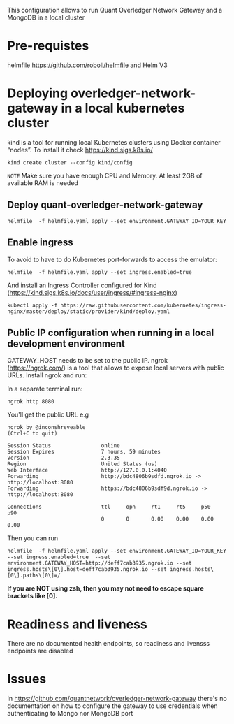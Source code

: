 This configuration allows to run Quant Overledger Network Gateway and a MongoDB in a local cluster

# Pre-requistes

helmfile https://github.com/roboll/helmfile and Helm V3

# Deploying overledger-network-gateway in a local kubernetes cluster
kind is a tool for running local Kubernetes clusters using Docker container “nodes”. To install it check https://kind.sigs.k8s.io/

```
kind create cluster --config kind/config
```

`NOTE`
Make sure you have enough CPU and Memory. At least 2GB of available RAM is needed

## Deploy quant-overledger-network-gateway
```
helmfile  -f helmfile.yaml apply --set environment.GATEWAY_ID=YOUR_KEY
```

## Enable ingress
To avoid to have to do Kubernetes port-forwards to access the emulator:

```
helmfile  -f helmfile.yaml apply --set ingress.enabled=true
```

And install an Ingress Controller configured for Kind (https://kind.sigs.k8s.io/docs/user/ingress/#ingress-nginx)
```
kubectl apply -f https://raw.githubusercontent.com/kubernetes/ingress-nginx/master/deploy/static/provider/kind/deploy.yaml
```

## Public IP configuration when running in a local development environment

GATEWAY_HOST needs to be set to the public IP. ngrok (https://ngrok.com/) is a tool that allows to expose local servers
with public URLs. Install ngrok and run:

In a separate terminal run:

```
ngrok http 8080
```

You'll get the public URL e.g 
```
ngrok by @inconshreveable                                                                                                                                           (Ctrl+C to quit)

Session Status                online
Session Expires               7 hours, 59 minutes
Version                       2.3.35
Region                        United States (us)
Web Interface                 http://127.0.0.1:4040
Forwarding                    http://bdc4806b9sdfd.ngrok.io -> http://localhost:8080
Forwarding                    https://bdc4806b9sdf9d.ngrok.io -> http://localhost:8080

Connections                   ttl     opn     rt1     rt5     p50     p90
                              0       0       0.00    0.00    0.00    0.00
```

Then you can run

```
helmfile  -f helmfile.yaml apply --set environment.GATEWAY_ID=YOUR_KEY --set ingress.enabled=true  --set environment.GATEWAY_HOST=http://deff7cab3935.ngrok.io --set ingress.hosts\[0\].host=deff7cab3935.ngrok.io --set ingress.hosts\[0\].paths\[0\]=/ 
```

**If you are NOT using zsh, then you may  not need to escape square brackets like \[0\].**



# Readiness and liveness
There are no documented health endpoints, so readiness and livensss endpoints are disabled


# Issues

In https://github.com/quantnetwork/overledger-network-gateway there's no documentation on how to configure the gateway
to use credentials when authenticating to Mongo nor MongoDB port